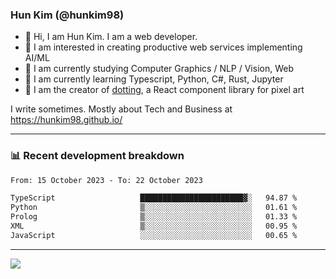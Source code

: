 ### Hun Kim (@hunkim98)

- 👋 Hi, I am Hun Kim. I am a web developer. 
- 🤔 I am interested in creating productive web services implementing AI/ML
- 🔭 I am currently studying Computer Graphics / NLP / Vision, Web 
- 🌱 I am currently learning Typescript, Python, C#, Rust, Jupyter
- 🎨 I am the creator of [dotting](https://github.com/hunkim98/dotting), a React component library for pixel art

I write sometimes. Mostly about Tech and Business at https://hunkim98.github.io/

---
### 📊 Recent development breakdown
<!--START_SECTION:waka-->

```txt
From: 15 October 2023 - To: 22 October 2023

TypeScript                   ███████████████████████▓░   94.87 %
Python                       ▒░░░░░░░░░░░░░░░░░░░░░░░░   01.61 %
Prolog                       ▒░░░░░░░░░░░░░░░░░░░░░░░░   01.33 %
XML                          ▒░░░░░░░░░░░░░░░░░░░░░░░░   00.95 %
JavaScript                   ░░░░░░░░░░░░░░░░░░░░░░░░░   00.65 %
```

<!--END_SECTION:waka-->
---

<!-- <div align='center'> -->
  <img align="center" src="https://github-readme-stats.vercel.app/api?username=hunkim98&theme=dark&show_icons=true"/>
<!-- </div> -->
<!--
**hunkim98/hunkim98** is a ✨ _special_ ✨ repository because its `README.md` (this file) appears on your GitHub profile.

Here are some ideas to get you started:

- 🔭 I’m currently working on ...
- 🌱 I’m currently learning ...
- 👯 I’m looking to collaborate on ...
- 🤔 I’m looking for help with ...
- 💬 Ask me about ...
- 📫 How to reach me: ...
- 😄 Pronouns: ...
- ⚡ Fun fact: ...
-->
